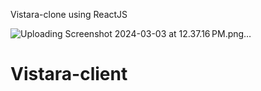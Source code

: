 Vistara-clone using ReactJS

![Uploading Screenshot 2024-03-03 at 12.37.16 PM.png…]()

# Vistara-client
